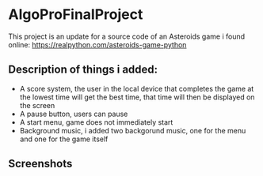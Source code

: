 # AlgoProFinalProject
This project is an update for a source code of an Asteroids game i found online:
https://realpython.com/asteroids-game-python

## Description of things i added:
- A score system, the user in the local device that completes the game at the lowest time will get the best time, that time will then be displayed on the screen
- A pause button, users can pause
- A start menu, game does not immediately start
- Background music, i added two backgorund music, one for the menu and one for the game itself

## Screenshots
